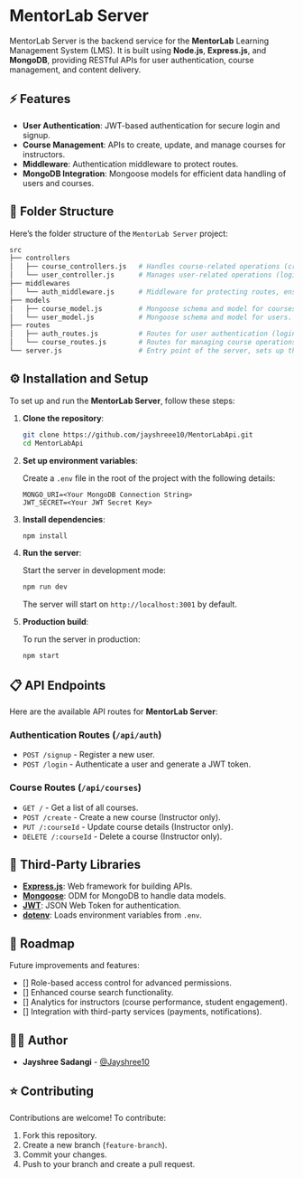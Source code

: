 # MentorLab Server

MentorLab Server is the backend service for the **MentorLab** Learning Management System (LMS). It is built using **Node.js**, **Express.js**, and **MongoDB**, providing RESTful APIs for user authentication, course management, and content delivery.

## ⚡️ Features

- **User Authentication**: JWT-based authentication for secure login and signup.
- **Course Management**: APIs to create, update, and manage courses for instructors.
- **Middleware**: Authentication middleware to protect routes.
- **MongoDB Integration**: Mongoose models for efficient data handling of users and courses.

## 📁 Folder Structure

Here’s the folder structure of the `MentorLab Server` project:

```sh
src
├── controllers
│   ├── course_controllers.js   # Handles course-related operations (create, update, delete).
│   └── user_controller.js      # Manages user-related operations (login, signup).
├── middlewares
│   └── auth_middleware.js      # Middleware for protecting routes, ensuring users are authenticated.
├── models
│   ├── course_model.js         # Mongoose schema and model for courses.
│   └── user_model.js           # Mongoose schema and model for users.
├── routes
│   ├── auth_routes.js          # Routes for user authentication (login, signup).
│   └── course_routes.js        # Routes for managing course operations.
└── server.js                   # Entry point of the server, sets up the Express app and connects to MongoDB.
```

## ⚙️ Installation and Setup

To set up and run the **MentorLab Server**, follow these steps:

1. **Clone the repository**:

   ```bash
   git clone https://github.com/jayshreee10/MentorLabApi.git
   cd MentorLabApi
   ```

2. **Set up environment variables**:

   Create a `.env` file in the root of the project with the following details:

   ```
   MONGO_URI=<Your MongoDB Connection String>
   JWT_SECRET=<Your JWT Secret Key>
   ```

3. **Install dependencies**:

   ```bash
   npm install
   ```

4. **Run the server**:

   Start the server in development mode:

   ```bash
   npm run dev
   ```

   The server will start on `http://localhost:3001` by default.

5. **Production build**:

   To run the server in production:

   ```bash
   npm start
   ```

## 📋 API Endpoints

Here are the available API routes for **MentorLab Server**:

### **Authentication Routes** (`/api/auth`)

- `POST /signup` - Register a new user.
- `POST /login` - Authenticate a user and generate a JWT token.

### **Course Routes** (`/api/courses`)

- `GET /` - Get a list of all courses.
- `POST /create` - Create a new course (Instructor only).
- `PUT /:courseId` - Update course details (Instructor only).
- `DELETE /:courseId` - Delete a course (Instructor only).

## 🌱 Third-Party Libraries

- **[Express.js](https://expressjs.com/)**: Web framework for building APIs.
- **[Mongoose](https://mongoosejs.com/)**: ODM for MongoDB to handle data models.
- **[JWT](https://jwt.io/)**: JSON Web Token for authentication.
- **[dotenv](https://github.com/motdotla/dotenv)**: Loads environment variables from `.env`.

## 🚀 Roadmap

Future improvements and features:

- [] Role-based access control for advanced permissions.
- [] Enhanced course search functionality.
- [] Analytics for instructors (course performance, student engagement).
- [] Integration with third-party services (payments, notifications).

## 👨‍💻 Author

- **Jayshree Sadangi** - [@Jayshree10](https://github.com/jayshreee10)

## ⭐️ Contributing

Contributions are welcome! To contribute:

1. Fork this repository.
2. Create a new branch (`feature-branch`).
3. Commit your changes.
4. Push to your branch and create a pull request.
